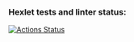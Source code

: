 ### Hexlet tests and linter status:
[![Actions Status](https://github.com/Boris-Sachkov/data-analytics-project-96/actions/workflows/hexlet-check.yml/badge.svg)](https://github.com/Boris-Sachkov/data-analytics-project-96/actions)